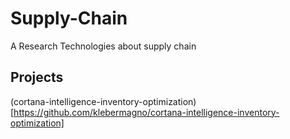# Supply-Chain

A Research Technologies about supply chain 

## Projects

(cortana-intelligence-inventory-optimization)[https://github.com/klebermagno/cortana-intelligence-inventory-optimization]
